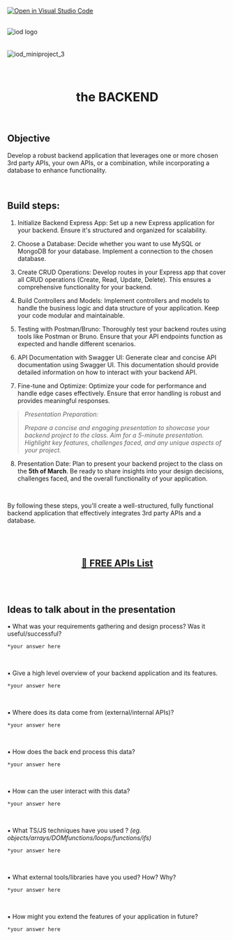 [![Open in Visual Studio Code](https://classroom.github.com/assets/open-in-vscode-718a45dd9cf7e7f842a935f5ebbe5719a5e09af4491e668f4dbf3b35d5cca122.svg)](https://classroom.github.com/online_ide?assignment_repo_id=13942709&assignment_repo_type=AssignmentRepo)
</br>
</br>

![iod logo](https://x4w8f4y8.rocketcdn.me/wp-content/uploads/2020/05/iod_h_tp_white_c.png)
</br></br></br>
![iod_miniproject_3](https://i.ibb.co/Gx5cNRS/Screenshot-2023-05-03-at-11-12-47-PM.png)
</br></br></br>

<div align="center">

# the BACKEND

</div>

</br>


## Objective
Develop a robust backend application that leverages one or more chosen 3rd party APIs, your own APIs, or a combination, while incorporating a database to enhance functionality.

<br>

## Build steps:
1. Initialize Backend Express App: Set up a new Express application for your backend. Ensure it's structured and organized for scalability.

2. Choose a Database: Decide whether you want to use MySQL or MongoDB for your database. Implement a connection to the chosen database.

3. Create CRUD Operations: Develop routes in your Express app that cover all CRUD operations (Create, Read, Update, Delete). This ensures a comprehensive functionality for your backend.

4. Build Controllers and Models: Implement controllers and models to handle the business logic and data structure of your application. Keep your code modular and maintainable.

5. Testing with Postman/Bruno: Thoroughly test your backend routes using tools like Postman or Bruno. Ensure that your API endpoints function as expected and handle different scenarios.

6. API Documentation with Swagger UI: Generate clear and concise API documentation using Swagger UI. This documentation should provide detailed information on how to interact with your backend API.

7. Fine-tune and Optimize: Optimize your code for performance and handle edge cases effectively. Ensure that error handling is robust and provides meaningful responses.


> *Presentation Preparation:*
>
> *Prepare a concise and engaging presentation to showcase your backend project to the class. Aim for a 5-minute presentation. Highlight key features, challenges faced, and any unique aspects of your project.*

8. Presentation Date: Plan to present your backend project to the class on the **5th of March**. Be ready to share insights into your design decisions, challenges faced, and the overall functionality of your application.

<br>

By following these steps, you'll create a well-structured, fully functional backend application that effectively integrates 3rd party APIs and a database.

<br><br>

<html>
<div align="center">
<h2>
<a href='https://docs.google.com/spreadsheets/d/15iDpjqyBkSse9wcN7vvQvORBvX8P_ivAjm-iKXp776Y/edit#gid=0'> 🚀 FREE APIs List
</a>
</h2>
</div>
</html>

<br><br>

## Ideas to talk about in the presentation

▪ What was your requirements gathering and design process? Was it useful/successful?

```
*your answer here
```

</br>

▪ Give a high level overview of your backend application and its features.

```
*your answer here
```

</br>

▪ Where does its data come from (external/internal APIs)?

```
*your answer here
```

</br>

▪ How does the back end process this data?
```
*your answer here
```

</br>

▪ How can the user interact with this data?
```
*your answer here
```
</br>

▪ What TS/JS techniques have you used ?
*(eg. objects/arrays/DOMfunctions/loops/functions/ifs)*
```
*your answer here
```
</br>

▪ What external tools/libraries have you used? How? Why?
```
*your answer here
```
</br>


▪ How might you extend the features of your application in future?
```
*your answer here
```


</br></br></br></br></br>



